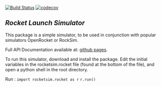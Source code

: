 <!-- [![Code Health](https://landscape.io/github/hallover/Rocket-Launch-Simulator/master/landscape.svg?style=flat)](https://landscape.io/github/hallover/Rocket-Launch-Simulator/master) -->
[![Build Status](https://travis-ci.org/hallover/Rocket-Launch-Simulator.svg?branch=master)](https://travis-ci.org/hallover/Rocket-Launch-Simulator)
[![codecov](https://codecov.io/gh/hallover/Rocket-Launch-Simulator/branch/master/graph/badge.svg)](https://codecov.io/gh/hallover/Rocket-Launch-Simulator)

*Rocket Launch Simulator*
--------

This package is a simple simulator, to be used in conjunction with popular simulators OpenRocket or RockSim.


Full API Documentation available at: [github pages](https://hallover.github.io/Rocket-Launch-Simulator/).

To run this simulator, download and install the package. Edit the initial variables in the rocketsim.rocket file (found at the bottom of the file), and open a python shell in the root directory.

Run :
```import rocketsim.rocket as r```
```r.run()```

